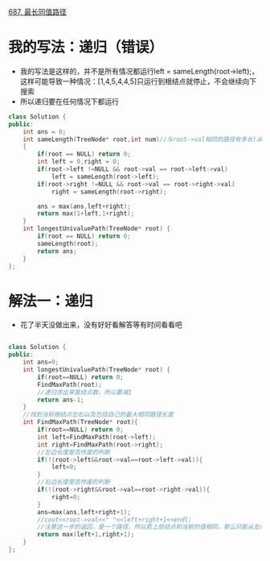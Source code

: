 [687. 最长同值路径](https://leetcode-cn.com/problems/longest-univalue-path/)

# 我的写法：递归（错误）
- 我的写法是这样的，并不是所有情况都运行left = sameLength(root->left);，这样可能导致一种情况：[1,4,5,4,4,5]只运行到根结点就停止，不会继续向下搜索
- 所以递归要在任何情况下都运行
```c++
class Solution {
public:
    int ans = 0;
    int sameLength(TreeNode* root,int num)//与root->val相同的路径有多长(从根结点到结点)
    {
        if(root == NULL) return 0;
        int left = 0,right = 0;
        if(root->left !=NULL && root->val == root->left->val)
            left = sameLength(root->left);
        if(root->right !=NULL && root->val == root->right->val)
            right = sameLength(root->right);

        ans = max(ans,left+right);
        return max(1+left,1+right);
    }
    int longestUnivaluePath(TreeNode* root) {
        if(root == NULL) return 0;
        sameLength(root);
        return ans;
    }
};
```
# 解法一：递归
- 花了半天没做出来，没有好好看解答等有时间看看吧
```C++

class Solution {
public:
    int ans=0;
    int longestUnivaluePath(TreeNode* root) {
        if(root==NULL) return 0;
        FindMaxPath(root);
        //递归求出来是结点数，所以要减1
        return ans-1;
    }
    //找到当前根结点左右以及包括自己的最大相同路径长度
    int FindMaxPath(TreeNode* root){
        if(root==NULL) return 0;
        int left=FindMaxPath(root->left);
        int right=FindMaxPath(root->right);
        //左边长度是否作废的判断
        if(!(root->left&&root->val==root->left->val)){
            left=0;
        }
        //右边长度是否作废的判断
        if(!(root->right&&root->val==root->right->val)){
            right=0;
        }
        ans=max(ans,left+right+1);
        //cout<<root->val<<" "<<left+right+1<<endl;
        //注意这一步的返回，是一个路径，所以若上层结点和当前的值相同，那么只能从左或右选一条路径
        return max(left+1,right+1);
    }
};


    
```